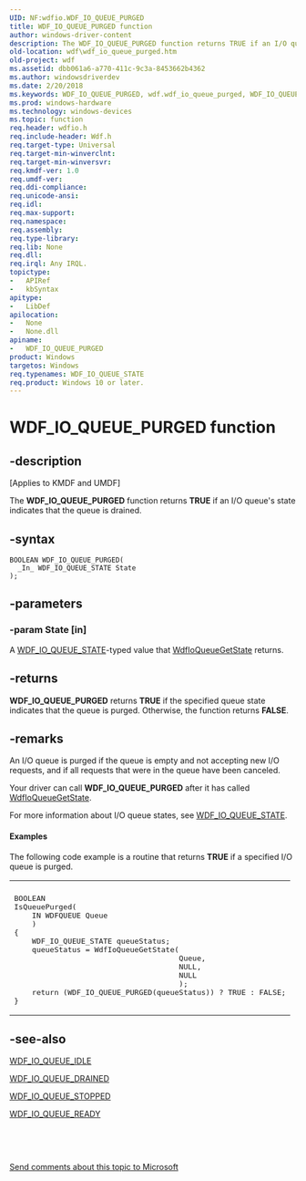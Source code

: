 ```yaml
---
UID: NF:wdfio.WDF_IO_QUEUE_PURGED
title: WDF_IO_QUEUE_PURGED function
author: windows-driver-content
description: The WDF_IO_QUEUE_PURGED function returns TRUE if an I/O queue's state indicates that the queue is drained.
old-location: wdf\wdf_io_queue_purged.htm
old-project: wdf
ms.assetid: dbb061a6-a770-411c-9c3a-8453662b4362
ms.author: windowsdriverdev
ms.date: 2/20/2018
ms.keywords: WDF_IO_QUEUE_PURGED, wdf.wdf_io_queue_purged, WDF_IO_QUEUE_PURGED function, DFQueueObjectRef_2d745708-c310-494a-aedc-362bdc930650.xml, kmdf.wdf_io_queue_purged, wdfio/WDF_IO_QUEUE_PURGED
ms.prod: windows-hardware
ms.technology: windows-devices
ms.topic: function
req.header: wdfio.h
req.include-header: Wdf.h
req.target-type: Universal
req.target-min-winverclnt: 
req.target-min-winversvr: 
req.kmdf-ver: 1.0
req.umdf-ver: 
req.ddi-compliance: 
req.unicode-ansi: 
req.idl: 
req.max-support: 
req.namespace: 
req.assembly: 
req.type-library: 
req.lib: None
req.dll: 
req.irql: Any IRQL.
topictype:
-	APIRef
-	kbSyntax
apitype:
-	LibDef
apilocation:
-	None
-	None.dll
apiname:
-	WDF_IO_QUEUE_PURGED
product: Windows
targetos: Windows
req.typenames: WDF_IO_QUEUE_STATE
req.product: Windows 10 or later.
---
```


# WDF_IO_QUEUE_PURGED function


## -description


<p class="CCE_Message">[Applies to KMDF and UMDF]

The <b>WDF_IO_QUEUE_PURGED</b> function returns <b>TRUE</b> if an I/O queue's state indicates that the queue is drained.


## -syntax


````
BOOLEAN WDF_IO_QUEUE_PURGED(
  _In_ WDF_IO_QUEUE_STATE State
);
````


## -parameters




### -param State [in]

A <a href="..\wudfddi_types\ne-wudfddi_types-_wdf_io_queue_state.md">WDF_IO_QUEUE_STATE</a>-typed value that <a href="..\wdfio\nf-wdfio-wdfioqueuegetstate.md">WdfIoQueueGetState</a> returns.


## -returns



<b>WDF_IO_QUEUE_PURGED</b> returns <b>TRUE</b> if the specified queue state indicates that the queue is purged. Otherwise, the function returns <b>FALSE</b>.




## -remarks



An I/O queue is purged if the queue is empty and not accepting new I/O requests, and if all requests that were in the queue have been canceled.

Your driver can call <b>WDF_IO_QUEUE_PURGED</b> after it has called <a href="..\wdfio\nf-wdfio-wdfioqueuegetstate.md">WdfIoQueueGetState</a>.

For more information about I/O queue states, see <a href="..\wudfddi_types\ne-wudfddi_types-_wdf_io_queue_state.md">WDF_IO_QUEUE_STATE</a>.


#### Examples

The following code example is a routine that returns <b>TRUE</b> if a specified I/O queue is purged.

<div class="code"><span codelanguage=""><table>
<tr>
<th></th>
</tr>
<tr>
<td>
<pre>BOOLEAN
IsQueuePurged(
    IN WDFQUEUE Queue
    )
{
    WDF_IO_QUEUE_STATE queueStatus;
    queueStatus = WdfIoQueueGetState(
                                     Queue,
                                     NULL,
                                     NULL
                                     );
    return (WDF_IO_QUEUE_PURGED(queueStatus)) ? TRUE : FALSE;
}</pre>
</td>
</tr>
</table></span></div>



## -see-also

<a href="..\wdfio\nf-wdfio-wdf_io_queue_idle.md">WDF_IO_QUEUE_IDLE</a>



<a href="..\wdfio\nf-wdfio-wdf_io_queue_drained.md">WDF_IO_QUEUE_DRAINED</a>



<a href="..\wdfio\nf-wdfio-wdf_io_queue_stopped.md">WDF_IO_QUEUE_STOPPED</a>



<a href="..\wdfio\nf-wdfio-wdf_io_queue_ready.md">WDF_IO_QUEUE_READY</a>



 

 

<a href="mailto:wsddocfb@microsoft.com?subject=Documentation%20feedback [wdf\wdf]:%20WDF_IO_QUEUE_PURGED function%20 RELEASE:%20(2/20/2018)&amp;body=%0A%0APRIVACY STATEMENT%0A%0AWe use your feedback to improve the documentation. We don't use your email address for any other purpose, and we'll remove your email address from our system after the issue that you're reporting is fixed. While we're working to fix this issue, we might send you an email message to ask for more info. Later, we might also send you an email message to let you know that we've addressed your feedback.%0A%0AFor more info about Microsoft's privacy policy, see http://privacy.microsoft.com/en-us/default.aspx." title="Send comments about this topic to Microsoft">Send comments about this topic to Microsoft</a>

